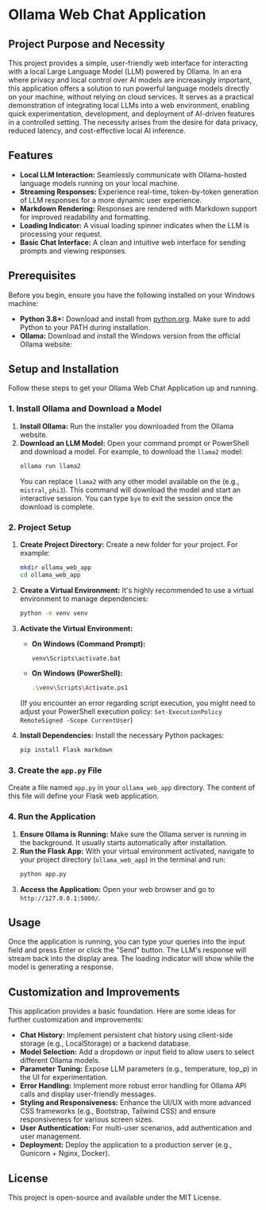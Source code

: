 # Ollama Web Chat Application

## Project Purpose and Necessity

This project provides a simple, user-friendly web interface for interacting with a local Large Language Model (LLM) powered by Ollama. In an era where privacy and local control over AI models are increasingly important, this application offers a solution to run powerful language models directly on your machine, without relying on cloud services. It serves as a practical demonstration of integrating local LLMs into a web environment, enabling quick experimentation, development, and deployment of AI-driven features in a controlled setting. The necessity arises from the desire for data privacy, reduced latency, and cost-effective local AI inference.

## Features

*   **Local LLM Interaction:** Seamlessly communicate with Ollama-hosted language models running on your local machine.
*   **Streaming Responses:** Experience real-time, token-by-token generation of LLM responses for a more dynamic user experience.
*   **Markdown Rendering:** Responses are rendered with Markdown support for improved readability and formatting.
*   **Loading Indicator:** A visual loading spinner indicates when the LLM is processing your request.
*   **Basic Chat Interface:** A clean and intuitive web interface for sending prompts and viewing responses.


## Prerequisites

Before you begin, ensure you have the following installed on your Windows machine:

*   **Python 3.8+:** Download and install from [python.org](https://www.python.org/downloads/). Make sure to add Python to your PATH during installation.
*   **Ollama:** Download and install the Windows version from the official Ollama website: <mcurl name="Ollama Downloads" url="https://ollama.com/download"></mcurl>

## Setup and Installation

Follow these steps to get your Ollama Web Chat Application up and running.

### 1. Install Ollama and Download a Model

1.  **Install Ollama:** Run the installer you downloaded from the Ollama website.
2.  **Download an LLM Model:** Open your command prompt or PowerShell and download a model. For example, to download the `llama2` model:
    ```bash
    ollama run llama2
    ```
    You can replace `llama2` with any other model available on the <mcurl name="Ollama Library" url="https://ollama.com/library"></mcurl> (e.g., `mistral`, `phi3`). This command will download the model and start an interactive session. You can type `bye` to exit the session once the download is complete.

### 2. Project Setup

1.  **Create Project Directory:** Create a new folder for your project. For example:
    ```bash
    mkdir ollama_web_app
    cd ollama_web_app
    ```
2.  **Create a Virtual Environment:** It's highly recommended to use a virtual environment to manage dependencies:
    ```bash
    python -m venv venv
    ```
3.  **Activate the Virtual Environment:**
    *   **On Windows (Command Prompt):**
        ```bash
        venv\Scripts\activate.bat
        ```
    *   **On Windows (PowerShell):**
        ```bash
        .\venv\Scripts\Activate.ps1
        ```
    (If you encounter an error regarding script execution, you might need to adjust your PowerShell execution policy: `Set-ExecutionPolicy RemoteSigned -Scope CurrentUser`)

4.  **Install Dependencies:** Install the necessary Python packages:
    ```bash
    pip install Flask markdown
    ```

### 3. Create the `app.py` File

Create a file named `app.py` in your `ollama_web_app` directory. The content of this file will define your Flask web application.

### 4. Run the Application

1.  **Ensure Ollama is Running:** Make sure the Ollama server is running in the background. It usually starts automatically after installation.
2.  **Run the Flask App:** With your virtual environment activated, navigate to your project directory (`ollama_web_app`) in the terminal and run:
    ```bash
    python app.py
    ```
3.  **Access the Application:** Open your web browser and go to `http://127.0.0.1:5000/`.

## Usage

Once the application is running, you can type your queries into the input field and press Enter or click the "Send" button. The LLM's response will stream back into the display area. The loading indicator will show while the model is generating a response.

## Customization and Improvements

This application provides a basic foundation. Here are some ideas for further customization and improvements:

*   **Chat History:** Implement persistent chat history using client-side storage (e.g., LocalStorage) or a backend database.
*   **Model Selection:** Add a dropdown or input field to allow users to select different Ollama models.
*   **Parameter Tuning:** Expose LLM parameters (e.g., temperature, top_p) in the UI for experimentation.
*   **Error Handling:** Implement more robust error handling for Ollama API calls and display user-friendly messages.
*   **Styling and Responsiveness:** Enhance the UI/UX with more advanced CSS frameworks (e.g., Bootstrap, Tailwind CSS) and ensure responsiveness for various screen sizes.
*   **User Authentication:** For multi-user scenarios, add authentication and user management.
*   **Deployment:** Deploy the application to a production server (e.g., Gunicorn + Nginx, Docker).


## License

This project is open-source and available under the MIT License.
